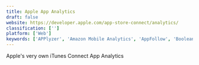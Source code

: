```yaml
---
title: Apple App Analytics
draft: false 
website: https://developer.apple.com/app-store-connect/analytics/
classification: ['']
platform: ['Web']
keywords: ['APPlyzer', 'Amazon Mobile Analytics', 'AppFollow', 'Boolean', 'Braavo Analytics', 'Codeless Mobile Analytics', 'Facebook Analytics', 'FeedBot by SurveySparrow', 'Freetrade', 'Marketing Optimizer', 'Mobile Action', 'My Motiff', 'Numstock', 'Playground Analytics', 'Prodlytic', 'RankWatch', 'SEOmator', 'SurveyMonkey Intelligence', 'Usage Analytics in appFigures', 'UserX', 'Vitally']
---
```

Apple's very own iTunes Connect App Analytics